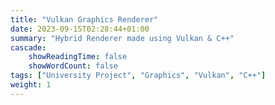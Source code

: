 ```yaml
---
title: "Vulkan Graphics Renderer"
date: 2023-09-15T02:28:44+01:00
summary: "Hybrid Renderer made using Vulkan & C++"
cascade:
    showReadingTime: false
    showWordCount: false
tags: ["University Project", "Graphics", "Vulkan", "C++"]
weight: 1
---
```

